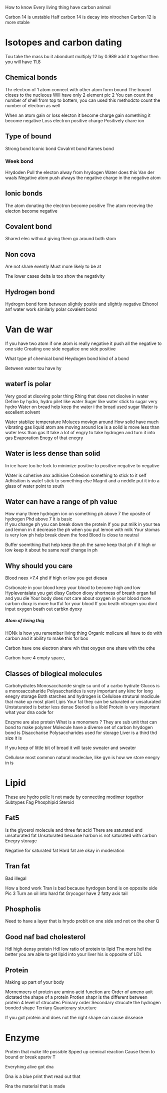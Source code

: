 How  to know 
Every living thing have carbon animal 

Carbon 14 is unstable 
Half carbon 14 is decay into nitrochen
Carbon 12 is more stable 

# Isotopes and  carbon dating 


Tou take the mass bu it abondunt multiply 12 by 0.989  add it togethor then you will have 11.8
## Chemical bonds 
Thr electron of 1 atom connect with other atom form bound 
The bound closes to the nucleous 
Will have only 2 element 
pic 2 
You can count the number of shell from top to bottem, you can used this methodcto count the number of electron as well 



When an atom gain or loss electon it become charge gain something it become negative 
Loss electron positive charge 
Positively chare ion 

## Type of bound
Strong bond 
Iconic bond 
Covalrnt bond 
Kames bond 
### Week bond 
Hrydoden 
Pull the electon alway from hrydogen 
Water does this 
Van der waals 
Negative atom push always the negative charge in the negative atom 

## Ionic bonds
The atom donating the electron become positive 
The atom receving the electon become negative 

## Covalent bond 
Shared elec  without giving them  go around both stom 

## Non cova 
Are not share evently 
Must more likely to be at

The lower cases delta is too show the negativity 


## Hydrogen bond
Hydrogrn bond form between slightly positiv and slightly negative 
Ethonol anf water work similarly polar covalent bond 

# Van de war 
If you have two atom if  one atom is really negative it push all the negative to one side 
Creating one side negatice one side  positive 

What type pf chemical bond 
Heydogen bond kind of a bond 

Between water tou have hy


## waterf is polar 
Very good at disoving polar thing
 Rhing that does not disolve in water 
 Define by hydro, hydro pilet like water 
 Suger like water stick to sugar very hydro Water on bread help keep the water i  the bread used sugar 
Water is excellent solvent 

Water stablize temperature 
Moluces movkgn around 
How solid have much vibrating gas liquid atom are moving around 
Ice is a solid is move less than water less than gas 
It take a lot of engry to take hydrogen and turn it into gas 
Evaporation
Enegy of that enegry  

## Water is less dense than solid
In ice have too be lock to minimize positive to positive negative to negative 

Water is cohezive anx adhisive 
Cohesion something to stick to it self 
Adhisition is watef stick to something else 
Magnit and a neddle put it into a glass of water point to south 
## Water can have a range of ph value
How many three hydrogen ion on something ph above 7 the oposite of hydrogen 
Phd above 7 it is basic  
If you change ph you can break down the protein 
If you put milk in your tea and lemon in it decrease the ph when you put lemon with milk 
Your stomas is very low ph help break down the food 
Blood is close to neutral 

Buffer soemthing that help keep the ph the same keep that ph if it high or low keep it about he same resif change in ph 

## Why should you care 

Blood neex >7.4  phd if high or low you get diesea

Csrbonate in your blood keep your blood to become high and low 
Hypleventalate you get dissy 
Carbon dioxy shortness of breath organ fail and you die 
Your body does not care about oxygen in your blood more carbon dioxy is more hurtful for your blood 
If you beath nitrogen you dont input oxygen beath out carbkn dyoxy 


##### Atom of living thig 
HONk is how you remember living thing 
Organic molicure all have to do with carbon and it ability to make this for box 


Carbon have one electron share wih that oxygen one share with the othe 

Carbon have 4 empty space, 

## Classes of bilogical molecules
Carbohydrates 
Monosaccharide single su unit of a carbo hydrate 
Glucos is a monosaccaharide 
Polysaccharides is very important  any kinc for long enegry storage 
Both starches  and hydrogen is 
Cellulose strutural modicule that make up most plant 
Lipis 
Your fat they can be saturated or unsaturated 
Unstaturated is better less dense 
Steriod is a libid 
Protein is very important what your dna code for 

Enzyme are also protein 
What is a monomers ? They are sub unit that can bond to make polymer 
Molecule have a diverse set of carbon hrydogen bond is 
Disaccharise 
Polysaccharides used for storage 
Liver is a third thd size it is 


If you keep of little bit of bread it will taste sweater and sweater 

Cellulose most common natural modeclue, like gyn is how we store enegry in is 


# Lipid
These are hydro polic 
It not made by connecting modimer togethor 
Subtypes 
Fag 
Phosphipid 
Steroid 

## Fat5
Is the glycerol molecule and three fat acid 
There are saturated and unsaturated fat 
Unsaturated becuase harbon is not saturated with carbon 
Enegry storage 

Negative for saturated fat
Hard fat are okay in moderation 

## Tran fat 
Bad  illegal 

How a bond work 
Tran is bad because hyrdogen bond is on opposite side 
Pic 3 
Turn an oil into hard fat 
Grycogor have 2 fatty axis tail 

## Phospholis 
Need to have a layer that is hrydo probit on one side snd not on the oher
Q


## Good naf bad cholesterol 
Hdl high densy protein 
Hdl low ratio of protein to lipid 
The more hdl the better you are able to get lipid into your liver his is opposite of LDL 

## **Protein**
Making up part of your body 

Mornemoers of protein are amino acid function are
Order of ameno axit dictated the shape of a protein 
Protien shapr is the different between protein 
4 level of strucutec 
Primary  order 
Secondary strucute the hydrogen bonded shape 
Terriary 
Quanterary structure 

If you got protein and does not the right shape can cause dissease 

# Enzyme 
Protein that make life possible 
Spped up cemical reaction 
Cause them to bound or break apartv
T

Everyhing alive got dna 



Dna is a blue print thwt read out that 

Rna the material that is made 


 